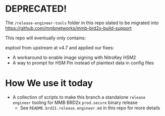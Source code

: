 # DEPRECATED!

The `/release-engineer-tools` folder in this repo slated to be
migrated into https://github.com/mmbnetworks/mmb-brd2x-build-support

This repo will eventually only contains:

esptool from upstream at v4.7 and applied our fixes:
- A workaround to enable image signing with NitroKey HSM2
- A way to prompt for HSM Pin instead of plaintext data in config files


# How We use it today
- A collection of scripts to make this branch a standalone `release engineer`
  tooling for MMB BRD2x `prod.secure` binary release
  - See `README.brd21.release.engineer.md` in this repo for more details

